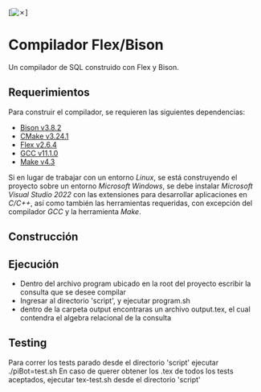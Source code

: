 [![✗](https://img.shields.io/badge/PiBot_License-v0.2.0-blue)]



# Compilador Flex/Bison

Un compilador de SQL construido con Flex y Bison.

## Requerimientos

Para construir el compilador, se requieren las siguientes dependencias:

* [Bison v3.8.2](https://www.gnu.org/software/bison/)
* [CMake v3.24.1](https://cmake.org/)
* [Flex v2.6.4](https://github.com/westes/flex)
* [GCC v11.1.0](https://gcc.gnu.org/)
* [Make v4.3](https://www.gnu.org/software/make/)

Si en lugar de trabajar con un entorno _Linux_, se está construyendo el proyecto sobre un entorno _Microsoft Windows_, se debe instalar _Microsoft Visual Studio 2022_ con las extensiones para desarrollar aplicaciones en _C/C++_, así como también las herramientas requeridas, con excepción del compilador _GCC_ y la herramienta _Make_.

## Construcción


## Ejecución
- Dentro del archivo program ubicado en la root del proyecto escribir la consulta que se desee compilar
- Ingresar al directorio 'script', y ejecutar program.sh
- dentro de la carpeta output encontraras un archivo output.tex, el cual contendra el algebra relacional de la consulta


## Testing
Para correr los tests parado desde el directorio 'script' ejecutar ./piBot=test.sh
En caso de querer obtener los .tex de todos los tests aceptados, ejecutar tex-test.sh desde el directorio 'script'